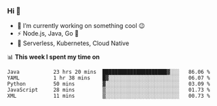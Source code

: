 ### Hi 👋

<!--
**nodejh/nodejh** is a ✨ _special_ ✨ repository because its `README.md` (this file) appears on your GitHub profile.

Here are some ideas to get you started:

- 🔭 I’m currently working on ...
- 🌱 I’m currently learning ...
- 👯 I’m looking to collaborate on ...
- 🤔 I’m looking for help with ...
- 💬 Ask me about ...
- 📫 How to reach me: ...
- 😄 Pronouns: ...
- ⚡ Fun fact: ...
-->

- 🔭 I’m currently working on something cool :wink:
- ⚡ Node.js, Java, Go :thought_balloon:
- 🤖 Serverless, Kubernetes, Cloud Native

📊 **This week I spent my time on**

<!--START_SECTION:waka-->

```text
Java           23 hrs 20 mins  █████████████████████▓░░░   86.06 %
YAML           1 hr 38 mins    █▓░░░░░░░░░░░░░░░░░░░░░░░   06.07 %
Python         50 mins         ▓░░░░░░░░░░░░░░░░░░░░░░░░   03.09 %
JavaScript     28 mins         ▒░░░░░░░░░░░░░░░░░░░░░░░░   01.73 %
XML            11 mins         ▒░░░░░░░░░░░░░░░░░░░░░░░░   00.73 %
```

<!--END_SECTION:waka-->


<!--
:traffic_light: **Visitors**

![visitors](https://visitor-badge.glitch.me/badge?page_id=nodejh.nodejh)
-->
